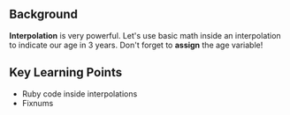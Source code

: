 ## Background

**Interpolation** is very powerful. Let's use basic math inside an interpolation to indicate our age in 3 years. Don't forget to **assign** the age variable!

## Key Learning Points

- Ruby code inside interpolations
- Fixnums
